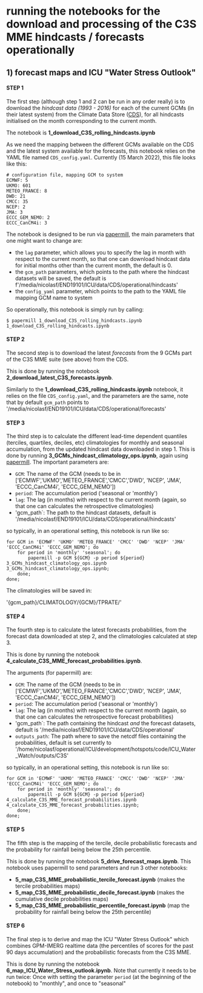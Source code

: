 # running the notebooks for the download and processing of the C3S MME hindcasts / forecasts operationally 

## 1) forecast maps and ICU "Water Stress Outlook" 

#### STEP 1

The first step (although step 1 and 2 can be run in any order really) is to download the *hindcast data (1993 - 2016)* for each of the current GCMs (in their latest system) from the Climate Data Store ([CDS](https://cds.climate.copernicus.eu/#!/home)), for all hindcasts initialised on the month corresponding to the current month. 

The notebook is **1_download_C3S_rolling_hindcasts.ipynb**

As we need the mapping between the different GCMs available on the CDS and the latest system available for the forecasts, this notebook relies on the YAML file named `CDS_config.yaml`. Currently (15 March 2022), this file looks like this: 

```
# configuration file, mapping GCM to system
ECMWF: 5
UKMO: 601
METEO_FRANCE: 8
DWD: 21
CMCC: 35
NCEP: 2
JMA: 3
ECCC_GEM_NEMO: 2
ECCC_CanCM4i: 3
```
The notebook is designed to be run via [papermill](https://papermill.readthedocs.io/en/latest/), the main parameters that one might want to change are: 

- the `lag` parameter, which allows you to specify the lag in month with respect to the current month, so that one can download hindcast data for initial months other than the current month, the default is 0.
- the `gcm_path` parameters, which points to the path where the hindcast datasets will be saved, the default is f'/media/nicolasf/END19101/ICU/data/CDS/operational/hindcasts'
- the `config_yaml` parameter, which points to the path to the YAML file mapping GCM name to system 
  
So operationally, this notebook is simply run by calling: 

```
$ papermill 1_download_C3S_rolling_hindcasts.ipynb 1_download_C3S_rolling_hindcasts.ipynb 
```

#### STEP 2

The second step is to download the latest *forecasts* from the 9 GCMs part of the C3S MME suite (see above) from the CDS. 

This is done by running the notebook **2_download_latest_C3S_forecasts.ipynb**.

Similarly to the **1_download_C3S_rolling_hindcasts.ipynb** notebook, it relies on the file `CDS_config.yaml`, and the parameters are the same, note that by default `gcm_path` points to '/media/nicolasf/END19101/ICU/data/CDS/operational/forecasts'

#### STEP 3

The third step is to calculate the different lead-time dependent quantiles (terciles, quartiles, deciles, etc) climatologies for monthly and seasonal accumulation, from the updated hindcast data downloaded in step 1. This is done by running **3_GCMs_hindcast_climatology_ops.ipynb**, again using [papermill](https://papermill.readthedocs.io/en/latest/). The important parameters are: 

- `GCM`: The name of the GCM (needs to be in ['ECMWF','UKMO','METEO_FRANCE','CMCC','DWD', 'NCEP', 'JMA', 'ECCC_CanCM4i', 'ECCC_GEM_NEMO'])
- `period`: The accumulation period ('seasonal or 'monthly')
- `lag`: The lag (in months) with respect to the current month (again, so that one can calculates the retrospective climatologies)
- 'gcm_path`: The path to the hindcast datasets, default is '/media/nicolasf/END19101/ICU/data/CDS/operational/hindcasts' 
  
so typically, in an operational setting, this notebook is run like so:

```
for GCM in 'ECMWF' 'UKMO' 'METEO_FRANCE' 'CMCC' 'DWD' 'NCEP' 'JMA' 'ECCC_CanCM4i' 'ECCC_GEM_NEMO'; do 
    for period in 'monthly' 'seasonal'; do 
        papermill -p GCM ${GCM} -p period ${period} 3_GCMs_hindcast_climatology_ops.ipynb 3_GCMs_hindcast_climatology_ops.ipynb; 
    done; 
done; 
```

The climatologies will be saved in: 

'{gcm_path}/CLIMATOLOGY/{GCM}/TPRATE/' 

#### STEP 4

The fourth step is to calculate the latest forecasts probabilities, from the forecast data downloaded at step 2, and the climatologies calculated at step 3.

This is done by running the notebook **4_calculate_C3S_MME_forecast_probabilities.ipynb**.

The arguments (for papermill) are: 

- `GCM`: The name of the GCM (needs to be in ['ECMWF','UKMO','METEO_FRANCE','CMCC','DWD', 'NCEP', 'JMA', 'ECCC_CanCM4i', 'ECCC_GEM_NEMO'])
- `period`: The accumulation period ('seasonal or 'monthly')
- `lag`: The lag (in months) with respect to the current month (again, so that one can calculates the retrospective forecast probabilities)
- 'gcm_path`: The path containing the hindcast *and* the forecast datasets, default is '/media/nicolasf/END19101/ICU/data/CDS/operational' 
- `outputs_path`: The path where to save the netcdf files containing the probabilities, default is set currently to '/home/nicolasf/operational/ICU/development/hotspots/code/ICU_Water_Watch/outputs/C3S' 

so typically, in an operational setting, this notebook is run like so:

```
for GCM in 'ECMWF' 'UKMO' 'METEO_FRANCE' 'CMCC' 'DWD' 'NCEP' 'JMA' 'ECCC_CanCM4i' 'ECCC_GEM_NEMO'; do 
    for period in 'monthly' 'seasonal'; do 
        papermill -p GCM ${GCM} -p period ${period} 4_calculate_C3S_MME_forecast_probabilities.ipynb 4_calculate_C3S_MME_forecast_probabilities.ipynb; 
    done; 
done; 
```







#### STEP 5

The fifth step is the mapping of the tercile, decile probabilistic forecasts and the probability for rainfall being below the 25th percentile. 

This is done by running the notebook **5_drive_forecast_maps.ipynb**. This notebook uses papermill to send parameters and run 3 other notebooks: 

- **5_map_C3S_MME_probabilistic_tercile_forecast.ipynb** (makes the tercile probabilities maps)
- **5_map_C3S_MME_probabilistic_decile_forecast.ipynb** (makes the cumulative decile probabilities maps)
- **5_map_C3S_MME_probabilistic_percentile_forecast.ipynb** (map the probability for rainfall being below the 25th percentile)

#### STEP 6

The final step is to derive and map the ICU "Water Stress Outlook" which combines GPM-IMERG realtime data (the percentiles of scores for the past 90 days accumulation) and the probabilistic forecasts from the C3S MME.

This is done by running the notebook **6_map_ICU_Water_Stress_outlook.ipynb**. Note that currently it needs to be run twice: Once with setting the parameter `period` (at the beginning of the notebook) to "monthly", and once to "seasonal"